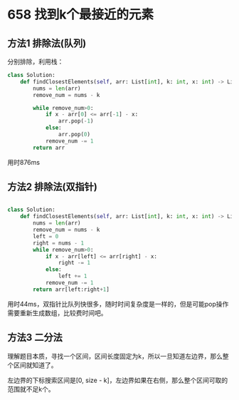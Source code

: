 # 658 找到k个最接近的元素

## 方法1 排除法(队列)
分别排除，利用栈：

```python
class Solution:
    def findClosestElements(self, arr: List[int], k: int, x: int) -> List[int]:
        nums = len(arr)
        remove_num = nums - k

        while remove_num>0:
            if x - arr[0] <= arr[-1] - x:
                arr.pop(-1)
            else:
                arr.pop(0)
            remove_num -= 1
        return arr
```
用时876ms
## 方法2 排除法(双指针)


```python

class Solution:
    def findClosestElements(self, arr: List[int], k: int, x: int) -> List[int]:
        nums = len(arr)
        remove_num = nums - k
        left = 0
        right = nums - 1
        while remove_num>0:
            if x - arr[left] <= arr[right] - x:
                right -= 1
            else:
                left += 1
            remove_num -= 1
        return arr[left:right+1]
```
用时44ms，双指针比队列快很多，随时时间复杂度是一样的，但是可能pop操作需要重新生成数组，比较费时间吧。

## 方法3 二分法

理解题目本质，寻找一个区间，区间长度固定为k，所以一旦知道左边界，那么整个区间就知道了。

左边界的下标搜索区间是[0, size - k]，左边界如果在右侧，那么整个区间可取的范围就不足k个。

```python 




```

